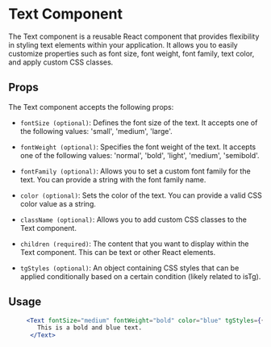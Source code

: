 # Text Component

The Text component is a reusable React component that provides flexibility in styling text elements within your application. It allows you to easily customize properties such as font size, font weight, font family, text color, and apply custom CSS classes.

## Props

The Text component accepts the following props:

- `fontSize (optional)`: Defines the font size of the text. It accepts one of the following values: 'small', 'medium', 'large'.

- `fontWeight (optional)`: Specifies the font weight of the text. It accepts one of the following values: 'normal', 'bold', 'light', 'medium', 'semibold'.

- `fontFamily (optional)`: Allows you to set a custom font family for the text. You can provide a string with the font family name.

- `color (optional)`: Sets the color of the text. You can provide a valid CSS color value as a string.

- `className (optional)`: Allows you to add custom CSS classes to the Text component.

- `children (required)`: The content that you want to display within the Text component. This can be text or other React elements.

- `tgStyles (optional)`: An object containing CSS styles that can be applied conditionally based on a certain condition (likely related to isTg).

## Usage 

```jsx
     <Text fontSize="medium" fontWeight="bold" color="blue" tgStyles={{ color: '#2E7DDB' }}>
        This is a bold and blue text.
      </Text>
```